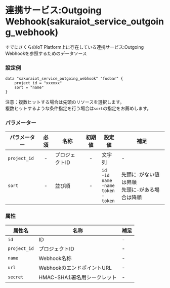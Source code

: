 # 連携サービス:Outgoing Webhook(sakuraiot_service_outgoing_webhook)

すでにさくらのIoT Platform上に存在している連携サービス:Outgoing Webhookを参照するためのデータソース

### 設定例

```
data "sakuraiot_service_outgoing_webhook" "foobar" {
    project_id = "xxxxxx"
    sort = "name"
}
```

注意：複数ヒットする場合は先頭のリソースを選択します。  
複数ヒットするような条件指定を行う場合は`sort`の指定をお薦めします。

### パラメーター

|パラメーター         |必須  |名称                |初期値     |設定値                    |補足                                          |
|-------------------|:---:|--------------------|:--------:|------------------------|----------------------------------------------|
| `project_id`      | -   | プロジェクトID           | -        | 文字列                  | - |
| `sort`            | -   | 並び順              | -        | `id`<br />`-id`<br />`name`<br />`-name`<br />`token`<br />`-token`                  | 先頭に`-`がない値は昇順<br />先頭に`-`がある場合は降順 |

### 属性

|属性名                | 名称                    | 補足                                        |
|---------------------|------------------------|--------------------------------------------|
| `id`                | ID                         | -                                          |
| `project_id`        | プロジェクトID              | -                                          |
| `name`              | Webhook名称                | -                                          |
| `url`               | WebhookのエンドポイントURL | -                                          |
| `secret`            | HMAC-SHA1署名用シークレット                | -                                          |
